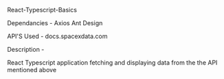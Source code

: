 React-Typescript-Basics

Dependancies -
Axios
Ant Design

API'S Used -
docs.spacexdata.com

Description - 

React Typescript application fetching and displaying data from the the API mentioned above
